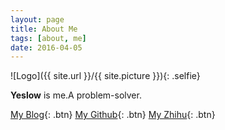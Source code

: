 ```yaml
---
layout: page
title: About Me
tags: [about, me]
date: 2016-04-05
---
```

![Logo]({{ site.url }}/{{ site.picture }}){: .selfie}

**Yeslow** is me.A problem-solver.

[My Blog](http://yeslow.me){: .btn}
[My Github](http://github.com/songshukuite){: .btn}
[My Zhihu](https://www.zhihu.com/people/liu-ben-ben-53){: .btn}
